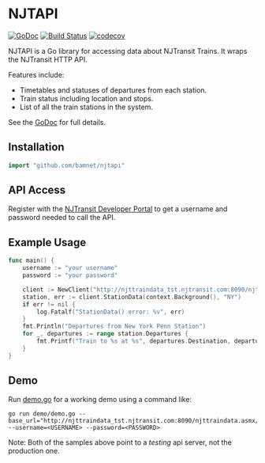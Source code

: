 # NJTAPI

[![GoDoc](https://godoc.org/github.com/bamnet/njtapi?status.svg)](https://godoc.org/github.com/bamnet/njtapi)
[![Build Status](https://travis-ci.com/bamnet/njtapi.svg?branch=master)](https://travis-ci.com/bamnet/njtapi)
[![codecov](https://codecov.io/gh/bamnet/njtapi/branch/master/graph/badge.svg)](https://codecov.io/gh/bamnet/njtapi)

NJTAPI is a Go library for accessing data about NJTransit Trains. It wraps the NJTransit HTTP API.

Features include:

*  Timetables and statuses of departures from each station.
*  Train status including location and stops.
*  List of all the train stations in the system.

See the [GoDoc](https://godoc.org/github.com/bamnet/njtapi) for full details.

## Installation

```go
import "github.com/bamnet/njtapi"
```

## API Access

Register with the [NJTransit Developer Portal](https://datasource.njtransit.com)
to get a username and password needed to call the API.

## Example Usage

```go
func main() {
	username := "your username"
	password := "your password"

	client := NewClient("http://njttraindata_tst.njtransit.com:8090/njttraindata.asmx/", username, password)
	station, err := client.StationData(context.Background(), "NY")
	if err != nil {
		log.Fatalf("StationData() error: %v", err)
	}
	fmt.Println("Departures from New York Penn Station")
	for _, departures := range station.Departures {
		fmt.Printf("Train to %s at %s", departures.Destination, departures.ScheduledDepartureDate)
	}
}
```

## Demo

Run [demo.go](demo/demo.go) for a working demo using a command like:

```shell
go run demo/demo.go --base_url="http://njttraindata_tst.njtransit.com:8090/njttraindata.asmx/" --username=<USERNAME> --password=<PASSWORD>
```

Note: Both of the samples above point to a _testing_ api server, not the production one.
